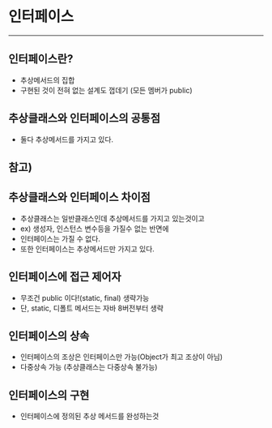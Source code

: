 # 인터페이스

* * * 

## 인터페이스란?
* 추상메서드의 집합
* 구현된 것이 전혀 없는 설계도 껍데기 (모든 멤버가 public)


## 추상클래스와 인터페이스의 공통점
* 둘다 추상메서드를 가지고 있다.



## 참고)
## 추상클래스와 인터페이스 차이점
* 추상클래스는 일반클래스인데 추상메서드를 가지고 있는것이고
* ex) 생성자, 인스턴스 변수등을 가질수 없는 반면에 
* 인터페이스는 가질 수 없다.
* 또한 인터페이스는 추상메서드만 가지고 있다.


## 인터페이스에 접근 제어자
* 무조건 public 이다!(static, final) 생략가능
* 단, static, 디폴트 메서드는 자바 8버전부터 생략 


## 인터페이스의 상속
* 인터페이스의 조상은 인터페이스만 가능(Object가 최고 조상이 아님)
* 다중상속 가능 (추상클래스는 다중상속 불가능)


## 인터페이스의 구현 
* 인터페이스에 정의된 추상 메서드를 완성하는것
